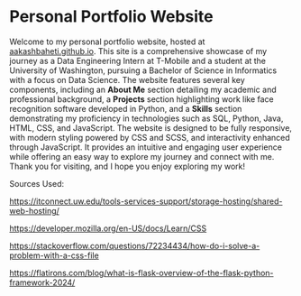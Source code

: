 # Personal Portfolio Website

Welcome to my personal portfolio website, hosted at [aakashbaheti.github.io](https://aakashbaheti.github.io/). This site is a comprehensive showcase of my journey as a Data Engineering Intern at T-Mobile and a student at the University of Washington, pursuing a Bachelor of Science in Informatics with a focus on Data Science. The website features several key components, including an **About Me** section detailing my academic and professional background, a **Projects** section highlighting work like face recognition software developed in Python, and a **Skills** section demonstrating my proficiency in technologies such as SQL, Python, Java, HTML, CSS, and JavaScript. The website is designed to be fully responsive, with modern styling powered by CSS and SCSS, and interactivity enhanced through JavaScript. It provides an intuitive and engaging user experience while offering an easy way to explore my journey and connect with me. Thank you for visiting, and I hope you enjoy exploring my work!

Sources Used:

https://itconnect.uw.edu/tools-services-support/storage-hosting/shared-web-hosting/

https://developer.mozilla.org/en-US/docs/Learn/CSS

https://stackoverflow.com/questions/72234434/how-do-i-solve-a-problem-with-a-css-file

https://flatirons.com/blog/what-is-flask-overview-of-the-flask-python-framework-2024/

